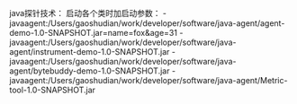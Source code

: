 java探针技术：
启动各个类时加启动参数：
-javaagent:/Users/gaoshudian/work/developer/software/java-agent/agent-demo-1.0-SNAPSHOT.jar=name=fox&age=31
-javaagent:/Users/gaoshudian/work/developer/software/java-agent/instrument-demo-1.0-SNAPSHOT.jar
-javaagent:/Users/gaoshudian/work/developer/software/java-agent/bytebuddy-demo-1.0-SNAPSHOT.jar
-javaagent:/Users/gaoshudian/work/developer/software/java-agent/Metric-tool-1.0-SNAPSHOT.jar